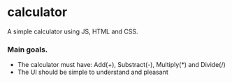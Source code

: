 # calculator
A simple calculator using JS, HTML and CSS.

### Main goals.
- The calculator must have: Add(+), Substract(-), Multiply(*) and Divide(/)
- The UI should be simple to understand and pleasant
